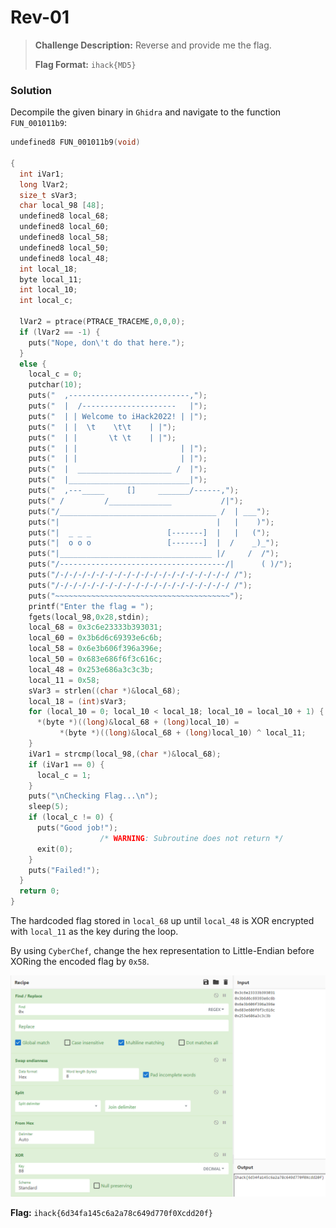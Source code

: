 # Rev-01

> **Challenge Description:** Reverse and provide me the flag. 
>
> **Flag Format:** `ihack{MD5}`

### Solution

Decompile the given binary in `Ghidra` and navigate to the function `FUN_001011b9`:

```c
undefined8 FUN_001011b9(void)

{
  int iVar1;
  long lVar2;
  size_t sVar3;
  char local_98 [48];
  undefined8 local_68;
  undefined8 local_60;
  undefined8 local_58;
  undefined8 local_50;
  undefined8 local_48;
  int local_18;
  byte local_11;
  int local_10;
  int local_c;
  
  lVar2 = ptrace(PTRACE_TRACEME,0,0,0);
  if (lVar2 == -1) {
    puts("Nope, don\'t do that here.");
  }
  else {
    local_c = 0;
    putchar(10);
    puts("  ,---------------------------,");
    puts("  |  /---------------------   |");
    puts("  | | Welcome to iHack2022! | |");
    puts("  | |  \t    \t\t    | |");
    puts("  | |       \t \t    | |");
    puts("  | |                       | |");
    puts("  | |                       | |");
    puts("  |  _____________________ /  |");
    puts("  |___________________________|");
    puts("  ,---_____     []     _______/------,");
    puts(" /         /______________           /|");
    puts("/___________________________________ /  | ___");
    puts("|                                   |   |    )");
    puts("|  _ _ _                 [-------]  |   |   (");
    puts("|  o o o                 [-------]  |  /    _)_");
    puts("|__________________________________ |/     /  /");
    puts("/-------------------------------------/|      ( )/");
    puts("/-/-/-/-/-/-/-/-/-/-/-/-/-/-/-/-/-/-/-/ /");
    puts("/-/-/-/-/-/-/-/-/-/-/-/-/-/-/-/-/-/-/-/ /");
    puts("~~~~~~~~~~~~~~~~~~~~~~~~~~~~~~~~~~~~~~~");
    printf("Enter the flag = ");
    fgets(local_98,0x28,stdin);
    local_68 = 0x3c6e23333b393031;
    local_60 = 0x3b6d6c69393e6c6b;
    local_58 = 0x6e3b606f396a396e;
    local_50 = 0x683e686f6f3c616c;
    local_48 = 0x253e686a3c3c3b;
    local_11 = 0x58;
    sVar3 = strlen((char *)&local_68);
    local_18 = (int)sVar3;
    for (local_10 = 0; local_10 < local_18; local_10 = local_10 + 1) {
      *(byte *)((long)&local_68 + (long)local_10) =
           *(byte *)((long)&local_68 + (long)local_10) ^ local_11;
    }
    iVar1 = strcmp(local_98,(char *)&local_68);
    if (iVar1 == 0) {
      local_c = 1;
    }
    puts("\nChecking Flag...\n");
    sleep(5);
    if (local_c != 0) {
      puts("Good job!");
                    /* WARNING: Subroutine does not return */
      exit(0);
    }
    puts("Failed!");
  }
  return 0;
}
```

The hardcoded flag stored in `local_68` up until `local_48` is XOR encrypted with `local_11` as the key during the loop.

By using `CyberChef`, change the hex representation to Little-Endian before XORing the encoded flag by `0x58`.

![Screenshot](./Screenshot.png)

**Flag:** `ihack{6d34fa145c6a2a78c649d770f0Xcdd20f}`
